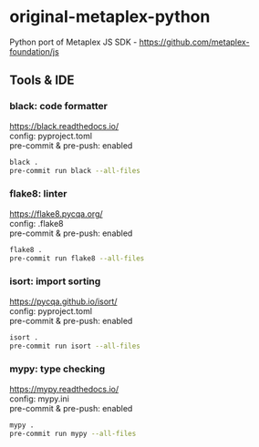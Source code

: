 # original-metaplex-python
Python port of Metaplex JS SDK - https://github.com/metaplex-foundation/js

## Tools & IDE

### black: code formatter

https://black.readthedocs.io/  
config: pyproject.toml  
pre-commit & pre-push: enabled

```bash
black .
pre-commit run black --all-files
```


### flake8: linter

https://flake8.pycqa.org/  
config: .flake8  
pre-commit & pre-push: enabled  

```bash
flake8 .
pre-commit run flake8 --all-files
```

### isort: import sorting

https://pycqa.github.io/isort/  
config: pyproject.toml  
pre-commit & pre-push: enabled

```bash
isort .
pre-commit run isort --all-files
```

### mypy: type checking

https://mypy.readthedocs.io/  
config: mypy.ini  
pre-commit & pre-push: enabled

```bash
mypy .
pre-commit run mypy --all-files
```